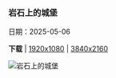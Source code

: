 ### 岩石上的城堡

日期：2025-05-06

**下载**  |  [1920x1080](https://cn.bing.com/th?id=OHR.DunluceIreland_ZH-CN2412229757_1920x1080.jpg)  |  [3840x2160](https://cn.bing.com/th?id=OHR.DunluceIreland_ZH-CN2412229757_UHD.jpg)

![岩石上的城堡](https://cn.bing.com/th?id=OHR.DunluceIreland_ZH-CN2412229757_1920x1080.jpg "邓路斯城堡，安特里姆郡，北爱尔兰 (© DieterMeyrl/Getty Images)")

